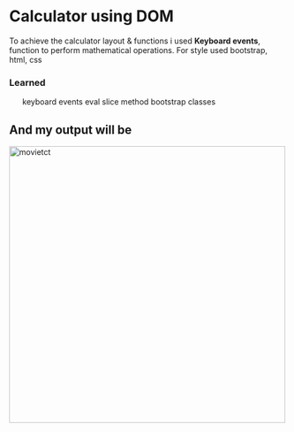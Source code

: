 <h1>Calculator using DOM</h1>
<p>To achieve the calculator layout & functions i used <b>Keyboard events</b>, function to perform mathematical operations. 
For style used bootstrap, html, css</p>
<h3>Learned</h3>
<ul>
  <il>keyboard events</il>
   <il>eval</il>
   <il>slice method</il>
  <il>bootstrap classes</il>
</ul>
<h2>And my output will be</h2>
<img src="cal_result" alt="movietct" height="500" width="500">
